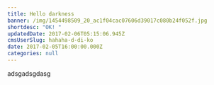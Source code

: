 ```yaml
---
title: Hello darkness
banner: /img/1454498509_20_ac1f04cac07606d39017c080b24f052f.jpg
shortdesc: "OK! "
updatedDate: 2017-02-06T05:15:06.945Z
cmsUserSlug: hahaha-d-di-ko
date: 2017-02-05T16:00:00.000Z
categories: null
---
```


adsgadsgdasg